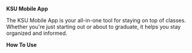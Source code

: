 **KSU Mobile App**

The KSU Mobile App is your all-in-one tool for staying on top of classes. 
Whether you're just starting out or about to graduate, 
it helps you stay organized and informed.


**How To Use**
